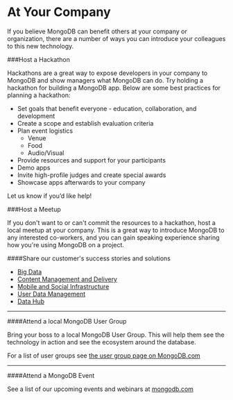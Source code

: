 At Your Company
================================

If you believe MongoDB can benefit others at your company or organization, there are a number of ways you can introduce your colleagues
to this new technology. 

###Host a Hackathon

Hackathons are a great way to expose developers in your company to MongoDB and show managers what MongoDB can do. Try holding a hackathon for building a MongoDB app. Below are some best practices for planning a hackathon:

* Set goals that benefit everyone - education, collaboration, and development
* Create a scope and establish evaluation criteria
* Plan event logistics
    * Venue
    * Food
    * Audio/Visual
* Provide resources and support for your participants
* Demo apps
* Invite high-profile judges and create special awards
* Showcase apps afterwards to your company

Let us know if you’d like help!

###Host a Meetup

If you don't want to or can't commit the resources to a hackathon, host a local meetup at your company. This is a great way to introduce MongoDB to any interested co-workers, and you can gain speaking experience sharing how you're using MongoDB on a project.

####Share our customer's success stories and solutions

* [Big Data](http://www.mongodb.com/solutions/big-data)
* [Content Management and Delivery](http://www.mongodb.com/solutions/content-management-and-delivery)
* [Mobile and Social Infrastructure](http://www.mongodb.com/solutions/mobile-and-social-infrastructure)
* [User Data Management](http://www.mongodb.com/solutions/user-data-management)
* [Data Hub](http://www.mongodb.com/solutions/data-hub)

-----

####Attend a local MongoDB User Group

Bring your boss to a local MongoDB User Group. This will help them see the technology in action and see the ecosystem around the database.

For a list of user groups see [the user group page on MongoDB.com](http://www.mongodb.com/user-groups)

----

####Attend a MongoDB Event

See a list of our upcoming events and webinars at [mongodb.com](http://www.mongodb.com/events)
